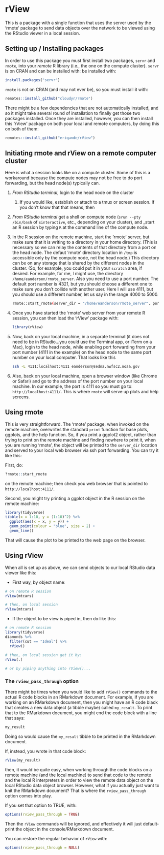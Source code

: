rView
================

This is a package with a single function that uses the server used by
the ‘rmote’ package to send data objects over the network to be viewed
using the RStudio viewer in a local session.

## Setting up / Installing packages

In order to use this package you must first install two packages,
`servr` and `rmote`, into your *remote* R library (i.e., the one on the
compute cluster). `servr` is on CRAN and can be installed with: be
installed with:

``` r
install.packages("servr")
```

`rmote` is not on CRAN (and may not ever be), so you must install it
with:

``` r
remotes::install_github("cloudyr/rmote")
```

There might be a few dependencies that are not automatically installed,
and so it might take several round of installation to finally get those
two packages installed. Once they are installed, however, you can then
install this ‘rView’ package on both your local and remote computers, by
doing this on both of them:

``` r
remotes::install_github("eriqande/rView")
```

## Initiating rmote and rView on a remote computer cluster

Here is what a session looks like on a compute cluster. Some of this is
a workaround because the compute nodes may not be free to do port
forwarding, but the head node(s) typically can.

1.  *From RStudio terminal*, login to the head node on the cluster
    
    1.  If you would like, establish or attach to a tmux or screen
        session. If you don’t know that that means, then

2.  *From RStudio terminal* get a shell on compute node (`srun --pty
    /bin/bash` of `sinteractive`, etc., depending on your cluster), and
    \_start an R session by typing `R` at the command line of the
    compute node.

3.  In the R session on the remote machine, start the ‘rmote’ server,
    but make sure that it is writing to a directory in your home
    directory. (This is necessary so we can relay the contents of that
    directory from a port on the head node. The defaut ‘rmote’ directory
    location in `/tmp` is accessible only by the compute node, not the
    head node.) This directory can be on any storage that is shared by
    the different nodes in the cluster. (So, for example, you could put
    it in your `scratch` area, if desired. For example, for me, I might
    use, the directory `/home/eanderson/rmote_server`. Also you need to
    use a port number. The default port number is 4321, but you should
    choose a different one to make sure you don’t collide with another
    user. Here I will use 4111, but you should use a different number,
    let us say in the range 4000 to
    5000.
    
    ``` sh
    rmote::start_rmote(server_dir = "/home/eanderson/rmote_server", port = 4111)
    ```

4.  Once you have started the ‘rmote’ web server from your remote R
    session, you can then load the ‘rView’ package with:
    
    ``` r
    library(rView)
    ```

5.  Now, back on your local machine, in a separate terminal (it does not
    need to be in RStudio…you could use the Terminal app, or iTerm on a
    Mac), login to the head node, while enabling port forwarding from
    your port number (4111 in the example) on the head node to the same
    port number on your local computer. That looks like this
    
    ``` sh
    ssh -L 4111:localhost:4111 eanderson@sedna.nwfsc2.noaa.gov
    ```

6.  Also, back on your local machine, open a browser window (like Chrome
    or Safari) and go to the address of the port number on your local
    machine. In our example, the port is 4111 so you must go to:
    `http://localhost:4111/`. This is where `rmote` will serve up plots
    and help screens.

## Using rmote

This is very straightforward. The ‘rmote’ package, when invoked on the
remote machine, overwrites the standard `print` function for base plots,
ggplots, and the help function. So, if you print a ggplot2 object,
rather than trying to print on the remote machine and finding nowhere to
print it, when you are running ‘rmote’, the object will be printed to
the `server_dir` location and served to your local web browser via ssh
port forwarding. You can try it like this:

First, do:

``` r
?rmote::start_rmote
```

on the remote machine; then check you web browser that is pointed to
`http://localhost:4111/`.

Second, you might try printing a ggplot object in the R session on the
remote machine:

``` r
library(tidyverse)
tibble(x = 1:10, y = (1:10)^2) %>%
  ggplot(aes(x = x, y = y)) + 
  geom_point(colour = "blue", size = 2) + 
  geom_line()
```

That will cause the plot to be printed to the web page on the browser.

## Using rView

When all is set up as above, we can send objects to our local RStudio
data viewer like this:

  - First way, by object name:

<!-- end list -->

``` r
# on remote R session
rView(mtcars)

# then, on local session
rView(mtcars)
```

  - If the object to be view is piped in, then do like this:

<!-- end list -->

``` r
# on remote R session
library(tidyverse)
diamonds %>%
  filter(cut == "Ideal") %>%
  rView()
  
# then, on local session get it by:
rView(.)

# or by piping anything into rView()...
```

### The `rview_pass_through` option

There might be times when you would like to add `rView()` commands to
the actual R code blocks in an RMarkdown document. For example, if you
are working on an RMarkdown document, then you might have an R code
black that creates a new data object (a tibble maybe) called
`my_result`. To print that to the RMarkdown document, you might end the
code block with a line that says:

``` r
my_result
```

Doing so would cause the `my_result` tibble to be printed in the
RMarkdown document.

If, instead, you wrote in that code block:

``` r
rView(my_result)
```

then, it would be quite easy, when working through the code blocks on a
remote machine (and the local machine) to send that code to the remote
and the local R interpreters in order to view the remote data object on
the local RStudio data object browser. However, what if you actually
just want to knit the RMarkdown document? That is where the
`rview_pass_through` option comes into play.

If you set that option to TRUE, with:

``` r
options(rview_pass_through = TRUE)
```

Then the `rView` commands will be ignored, and effectively it will just
default-print the object in the console/RMarkdown document.

You can restore the regular behavior of `rView` with:

``` r
options(rview_pass_through = NULL)
```
